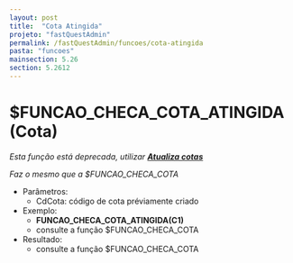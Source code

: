 ```yaml
---
layout: post
title:  "Cota Atingida"
projeto: "fastQuestAdmin"
permalink: /fastQuestAdmin/funcoes/cota-atingida
pasta: "funcoes"
mainsection: 5.26
section: 5.2612
---
```

# $FUNCAO_CHECA_COTA_ATINGIDA (Cota)
*Esta função está deprecada, utilizar **<a href="/fastQuestAdmin/funcoesv2/atualizaCotas">Atualiza cotas</a>***

*Faz o  mesmo que a $FUNCAO_CHECA_COTA*
- Parâmetros: 
    - CdCota: código de cota préviamente criado
- Exemplo:
    - **FUNCAO_CHECA_COTA_ATINGIDA(C1)**
    - consulte a função $FUNCAO_CHECA_COTA
- Resultado:
    - consulte a função $FUNCAO_CHECA_COTA    

